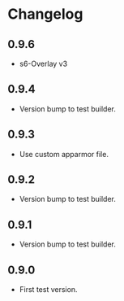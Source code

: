 # Changelog

## 0.9.6
- s6-Overlay v3

## 0.9.4
- Version bump to test builder.

## 0.9.3
- Use custom apparmor file.

## 0.9.2
- Version bump to test builder.

## 0.9.1
- Version bump to test builder.

## 0.9.0
- First test version.
